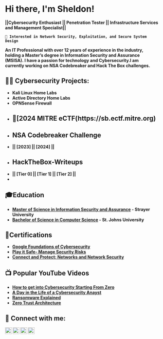 <h1>Hi there, I'm Sheldon!</h1> <b>||Cybersecurity Enthusiast || Penetration Tester || Infrastructure Services and Management Specialist||<br/>


    🔐 Interested in Network Security, Exploitation, and Secure System Design 

An IT Professional with over 12 years of experience in the industry, holding a Master’s degree in Information Security and Assurance (MSISA). I have a passion for technology and Cybersecurity.I am currently working on NSA Codebreaker and Hack The Box challenges.

<h2>👨‍💻 Cybersecurity Projects:</h2>

- <b>Kali Linux Home Labs </b>
- <b>Active Directory Home Labs </b>
- <b>OPNSense Firewall </b>
- <h2>🏁[2024 MITRE eCTF(https://sb.ectf.mitre.org)</h2>
- <h2>NSA Codebreaker Challenge</h2>
- || [2023] || [2024] || 
- <h2>HackTheBox-Writeups</h2>
- || [Tier 0] || [Tier 1] || [Tier 2] ||
-
<h2>🎓Education</h2>
 
  - [Master of Science in Information Security and Assurance](https://github.com/lorcoom7/MSISA/blob/main/Masters%20Degree.pdf) - Strayer University 
  - [Bachelor of Science in Computer Science](https://github.com/lorcoom7/Computer-Science/blob/main/Bachelor%20Degree_1.pdf) - St. Johns University 

<h2>📜Certifications</h2>
 
 - [Google Foundations of Cybersecurity](https://coursera.org/share/65d0a2d4d790ab54becd7f17b041d947)
 - [Play it Safe- Manage Security Risks](https://www.coursera.org/account/accomplishments/verify/XG0LAN5NTOJB)
 - [Connect and Protect: Networks and Network Security](https://coursera.org/share/d20125df02038f1a2d0211e9d6e74d80)
<h2>📺 Popular YouTube Videos</h2>

- [How to get into Cybersecurity Starting From Zero](https://youtu.be/OeNk_gNPOmA?si=beZsQcoKc56YstMg)
- [A Day in the Life of a Cybersecurity Anayst](https://youtube.com/shorts/j4ouExqE0PU?si=gKpxvygaCfTmkM0C)
- [Ransomware Explained](https://youtube.com/shorts/1vh1m4qTTMw?si=xg03cpJ8NP1o5Xha)
- [Zero Trust Architecture](https://youtu.be/ib6i68OaCMg?si=tRSj7AltWKlljtCx)

<h2> 🤳 Connect with me:</h2>

[<img align="left" alt="sheldonthecyberguy | YouTube" width="22px" src="https://cdn.jsdelivr.net/npm/simple-icons@v3/icons/youtube.svg" />][youtube]
[<img align="left" alt=" sheldonthecyberguy | Twitter" width="22px" src="https://cdn.jsdelivr.net/npm/simple-icons@v3/icons/twitter.svg" />][twitter]
[<img align="left" alt="sheldonthecyberguy| LinkedIn" width="22px" src="https://cdn.jsdelivr.net/npm/simple-icons@v3/icons/linkedin.svg" />][linkedin]
[<img align="left" alt="sheldonthecyberguy | Instagram" width="22px" src="https://cdn.jsdelivr.net/npm/simple-icons@v3/icons/instagram.svg" />][instagram]

[twitter]: https://twitter.com/
[youtube]: https://www.youtube.com/watch?v=AbGmlCRLBbI
[instagram]: https://www.instagram.com/
[linkedin]: https://www.linkedin.com/in/sheldon-brown-cybersecurity

<!--
**sheldonthecyberguy/sheldonthecyberguy** is a ✨ _special_ ✨ repository because its `README.md` (this file) appears on your GitHub profile.

Here are some ideas to get you started:

- 🔭 I’m currently working on ...
- 🌱 I’m currently learning ...
- 👯 I’m looking to collaborate on ...
- 🤔 I’m looking for help with ...
- 💬 Ask me about ...
- 📫 How to reach me: ...
- 😄 Pronouns: ...
- ⚡ Fun fact: ...
-->
